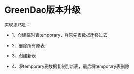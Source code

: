 # GreenDao版本升级

实现思路是：

- 1、创建临时表temporary，将原先表数据迁移过去

- 2、删除所有原表

- 3、创建新表

- 4、将temporary表数据复制到新表，最后将temporary表删除